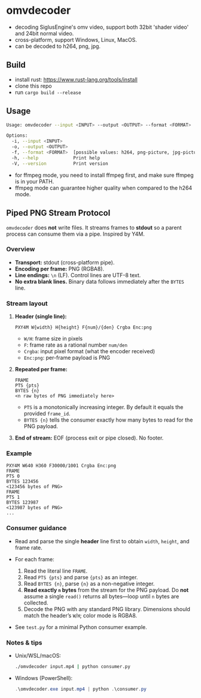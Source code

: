 # omvdecoder

* decoding SiglusEngine's omv video, support both 32bit 'shader video' and 24bit normal video.
* cross-platform, support Windows, Linux, MacOS.
* can be decoded to h264, png, jpg.

## Build
* install rust: https://www.rust-lang.org/tools/install
* clone this repo
* run `cargo build --release`

## Usage

```bash
Usage: omvdecoder --input <INPUT> --output <OUTPUT> --format <FORMAT>

Options:
  -i, --input <INPUT>    
  -o, --output <OUTPUT>  
  -f, --format <FORMAT>  [possible values: h264, png-picture, jpg-picture]
  -h, --help             Print help
  -V, --version          Print version
```

* for ffmpeg mode, you need to install ffmpeg first, and make sure ffmpeg is in your PATH.
* ffmpeg mode can guarantee higher quality when compared to the h264 mode.


## Piped PNG Stream Protocol

`omvdecoder` does **not** write files. It streams frames to **stdout** so a parent process can consume them via a pipe. Inspired by Y4M.

### Overview

* **Transport:** stdout (cross-platform pipe).
* **Encoding per frame:** PNG (RGBA8).
* **Line endings:** `\n` (LF). Control lines are UTF-8 text.
* **No extra blank lines.** Binary data follows immediately after the `BYTES` line.

### Stream layout

1. **Header (single line):**

   ```
   PXY4M W{width} H{height} F{num}/{den} Crgba Enc:png
   ```

   * `W/H`: frame size in pixels
   * `F`: frame rate as a rational number `num/den`
   * `Crgba`: input pixel format (what the encoder received)
   * `Enc:png`: per-frame payload is PNG

2. **Repeated per frame:**

   ```
   FRAME
   PTS {pts}
   BYTES {n}
   <n raw bytes of PNG immediately here>
   ```

   * `PTS` is a monotonically increasing integer. By default it equals the provided `frame_id`.
   * `BYTES {n}` tells the consumer exactly how many bytes to read for the PNG payload.

3. **End of stream:** EOF (process exit or pipe closed). No footer.

### Example

```
PXY4M W640 H360 F30000/1001 Crgba Enc:png
FRAME
PTS 0
BYTES 123456
<123456 bytes of PNG>
FRAME
PTS 1
BYTES 123987
<123987 bytes of PNG>
...
```

### Consumer guidance

* Read and parse the single **header** line first to obtain `width`, `height`, and frame rate.

* For each frame:

  1. Read the literal line `FRAME`.
  2. Read `PTS {pts}` and parse `{pts}` as an integer.
  3. Read `BYTES {n}`, parse `{n}` as a non-negative integer.
  4. **Read exactly `n` bytes** from the stream for the PNG payload. Do **not** assume a single `read()` returns all bytes—loop until `n` bytes are collected.
  5. Decode the PNG with any standard PNG library. Dimensions should match the header’s `W`/`H`; color mode is RGBA8.

* See `test.py` for a minimal Python consumer example.

### Notes & tips

* Unix/WSL/macOS:

  ```bash
  ./omvdecoder input.mp4 | python consumer.py
  ```
* Windows (PowerShell):

  ```powershell
  .\omvdecoder.exe input.mp4 | python .\consumer.py
  ```

